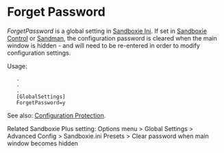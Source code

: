# Forget Password

_ForgetPassword_ is a global setting in [Sandboxie Ini](SandboxieIni.md). If set in [Sandboxie Control](SandboxieControl.md) or [Sandman](PlusMigrationGuide.md), the configuration password is cleared when the main window is hidden - and will need to be re-entered in order to modify configuration settings.

Usage:

```
   .
   .
   .
   [GlobalSettings]
   ForgetPassword=y
```

See also: [Configuration Protection](ConfigurationProtection.md).

Related Sandboxie Plus setting: Options menu > Global Settings > Advanced Config > Sandboxie.ini Presets > Clear password when main window becomes hidden
